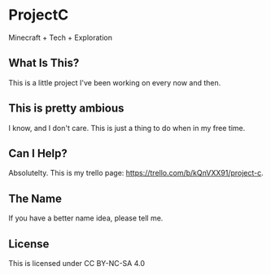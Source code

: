 # ProjectC
Minecraft + Tech + Exploration

## What Is This?
This is a little project I've been working on every now and then.

## This is pretty ambious
I know, and I don't care. This is just a thing to do when in my free time.

## Can I Help?
Absolutelty. This is my trello page: https://trello.com/b/kQnVXX91/project-c.

## The Name
If you have a better name idea, please tell me.

## License
This is licensed under CC BY-NC-SA 4.0
